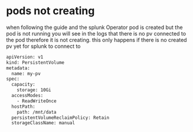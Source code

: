 # pods not creating
when following the guide and the splunk Operator pod is created but the pod is not running you will see in the logs that there is no pv connected to the pod therefore it is not creating. this only happens if there is no created pv yet for splunk to connect to 

```bash
apiVersion: v1
kind: PersistentVolume
metadata:
  name: my-pv
spec:
  capacity:
    storage: 10Gi
  accessModes:
    - ReadWriteOnce
  hostPath:
    path: /mnt/data
  persistentVolumeReclaimPolicy: Retain
  storageClassName: manual
```
